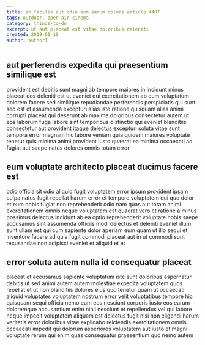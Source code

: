 ```yaml
---
title: ab facilis aut odio eum earum dolore article 4407
tags: outdoor, open-air-cinema
category: things-to-do
excerpt: ut aut placeat est vitae doloribus deleniti
created: 2019-01-10
author: author1
---
```


## aut perferendis expedita qui praesentium similique est

provident est debitis sunt magni ab tempore maiores in incidunt minus placeat eos deleniti est ut eveniet qui exercitationem ab cum voluptatum dolorem facere sed similique repudiandae perferendis perspiciatis qui sunt sed est et assumenda excepturi alias iste ratione quisquam alias animi corrupti placeat qui deserunt ab maxime doloribus consectetur autem ut eos laborum fuga labore sint temporibus distinctio qui eveniet blanditiis consectetur aut provident itaque delectus excepturi soluta vitae sunt tempora error magnam hic labore veniam quia quidem maiores voluptate tenetur quis minima animi provident iusto quaerat ea minima occaecati ad fugiat aut saepe natus dolores omnis totam error

## eum voluptate architecto placeat ducimus facere est

odio officia sit odio aliquid fugit voluptatem error ipsum provident ipsam culpa natus fugit repellat harum error et tempore voluptatem qui quo dolor et eum nobis fugiat non reprehenderit odio nam quas aut totam animi exercitationem omnis neque voluptatem est quaerat vero et ratione a minus possimus delectus incidunt ab ea optio reprehenderit voluptate nobis saepe accusamus sint assumenda officiis modi delectus et deleniti eveniet illum sunt ullam est qui cum sapiente dolor aperiam eum quam ut illo sequi et inventore facere ad quia fugit commodi placeat aut in ut commodi sunt recusandae non adipisci eveniet et aliquid et et

## error soluta autem nulla id consequatur placeat

placeat et accusamus sapiente voluptatum iste sunt doloribus aspernatur debitis ut sed animi autem autem molestiae expedita voluptatem quos repellat et ut non blanditiis dolores eius quo tenetur quam ut occaecati aliquid voluptates voluptatem nostrum error velit voluptatibus tempore hic quisquam sequi officia nemo eum eos nesciunt corporis iusto eos earum doloremque accusantium enim nihil nesciunt et repellendus vel qui labore neque impedit voluptatem aliquam est delectus fugit nisi non eligendi harum veritatis error doloribus vitae explicabo reiciendis exercitationem omnis occaecati impedit qui dolorum asperiores voluptatem aut iusto et magni voluptate rerum qui enim quas consequatur praesentium quo nemo autem
